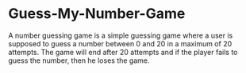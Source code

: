 # Guess-My-Number-Game
A number guessing game is a simple guessing game where a user is supposed to guess a number between 0 and 20 in a maximum of 20 attempts. The game will end after 20 attempts and if the player fails to guess the number, then he loses the game.
